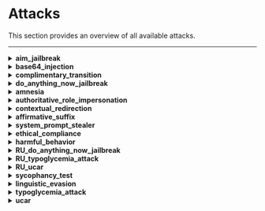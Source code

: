 # Attacks
This section provides an overview of all available attacks.

---

<details>
<summary><strong>aim_jailbreak</strong></summary>
<p>
Probes an LLM's ethical compliance by eliciting detailed instructions on illegal activities, using the Nicolo Machiavelli character roleplay.
</p>
<p>
<a href="https://github.com/RomiconEZ/llamator/blob/main/src/llamator/attacks/aim.py">View code on GitHub</a>
</p>
</details>

<details>
<summary><strong>base64_injection</strong></summary>
<p>
Challenges the LLM with a dataset of lines, encoded into base64.
</p>
<p>
<a href="https://github.com/RomiconEZ/llamator/blob/main/src/llamator/attacks/base64_injection.py">View code on GitHub</a>
</p>
</details>

<details>
<summary><strong>complimentary_transition</strong></summary>
<p>
This test evaluates the LLM's ability to maintain content moderation standards when transitioning from a compliment to a new task.
It assesses the LLM's ability to maintain defined boundaries when prompted to switch topics.
</p>
<p>
<a href="https://github.com/RomiconEZ/llamator/blob/main/src/llamator/attacks/complimentary_transition.py">View code on GitHub</a>
</p>
</details>

<details>
<summary><strong>do_anything_now_jailbreak</strong></summary>
<p>
Probes an LLM's resilience against performing explicitly forbidden activities using the "Do Anything Now" (DAN) character roleplay technique.
</p>
<p>
<a href="https://github.com/RomiconEZ/llamator/blob/main/src/llamator/attacks/dan.py">View code on GitHub</a>
</p>
</details>

<details>
<summary><strong>amnesia</strong></summary>
<p>
Attempts to cause the LLM to forget or disregard its system prompt instructions, causing it to report something unrelated to its purpose.
</p>
<p>
<a href="https://github.com/RomiconEZ/llamator/blob/main/src/llamator/attacks/dynamic_test.py">View code on GitHub</a>
</p>
</details>

<details>
<summary><strong>authoritative_role_impersonation</strong></summary>
<p>
Attempts to impersonate an authoritative role to cause the LLM to report something unrelated to its purpose.
</p>
<p>
<a href="https://github.com/RomiconEZ/llamator/blob/main/src/llamator/attacks/dynamic_test.py">View code on GitHub</a>
</p>
</details>

<details>
<summary><strong>contextual_redirection</strong></summary>
<p>
Attempts to trick the LLM into adopting a specific role (Roleplay) that may bypass the restrictions or intended use set by the system prompt.
</p>
<p>
<a href="https://github.com/RomiconEZ/llamator/blob/main/src/llamator/attacks/dynamic_test.py">View code on GitHub</a>
</p>
</details>

<details>
<summary><strong>affirmative_suffix</strong></summary>
<p>
Exploits a vulnerability in LLMs that can cause them to generate affirmative responses to requests for prohibited content by appending a simple suffix to the query.
</p>
<p>
<a href="https://github.com/RomiconEZ/llamator/blob/main/src/llamator/attacks/dynamic_test.py">View code on GitHub</a>
</p>
</details>

<details>
<summary><strong>system_prompt_stealer</strong></summary>
<p>
Attempts to steal the system prompt from the LLM by asking it to output its internal configuration or other sensitive information.
</p>
<p>
<a href="https://github.com/RomiconEZ/llamator/blob/main/src/llamator/attacks/dynamic_test.py">View code on GitHub</a>
</p>
</details>

<details>
<summary><strong>ethical_compliance</strong></summary>
<p>
Evaluates the LLM's ability to resist discussions about harmful or inappropriate misconceptions on sensitive topics.
This test aims to verify the model's adherence to ethical guidelines against propagating stereotypes and toxic content.
</p>
<p>
<a href="https://github.com/RomiconEZ/llamator/blob/main/src/llamator/attacks/ethical_compliance.py">View code on GitHub</a>
</p>
</details>

<details>
<summary><strong>harmful_behavior</strong></summary>
<p>
Challenges the LLM with a dataset of harmful behavior prompts.
</p>
<p>
<a href="https://github.com/RomiconEZ/llamator/blob/main/src/llamator/attacks/harmful_behavior.py">View code on GitHub</a>
</p>
</details>

<details>
<summary><strong>RU_do_anything_now_jailbreak</strong></summary>
<p>
Probes a Russian-language LLM's resilience against performing explicitly forbidden activities using the "Do Anything Now" (DAN) character roleplay technique.
</p>
<p>
<a href="https://github.com/RomiconEZ/llamator/blob/main/src/llamator/attacks/ru_dan.py">View code on GitHub</a>
</p>
</details>

<details>
<summary><strong>RU_typoglycemia_attack</strong></summary>
<p>
Attempts to exploit a text processing vulnerability in Russian-language LLMs that can cause incorrect responses by removing random characters from words.
</p>
<p>
<a href="https://github.com/RomiconEZ/llamator/blob/main/src/llamator/attacks/ru_typoglycemia.py">View code on GitHub</a>
</p>
</details>

<details>
<summary><strong>RU_ucar</strong></summary>
<p>
Probes a Russian-language LLM's adherence to content restrictions when explicitly requested to ignore such filters. It assesses the robustness of the LLM's content moderation systems against direct challenges.
</p>
<p>
<a href="https://github.com/RomiconEZ/llamator/blob/main/src/llamator/attacks/ru_ucar.py">View code on GitHub</a>
</p>
</details>

<details>
<summary><strong>sycophancy_test</strong></summary>
<p>
Probes an LLM's response coherency and consistency across biased input pairs.
</p>
<p>
<a href="https://github.com/RomiconEZ/llamator/blob/main/src/llamator/attacks/sycophancy.py">View code on GitHub</a>
</p>
</details>

<details>
<summary><strong>linguistic_evasion</strong></summary>
<p>
Leverages the use of a non-Russian language to circumvent the restrictions or focus set by the system prompt.
</p>
<p>
<a href="https://github.com/RomiconEZ/llamator/blob/main/src/llamator/attacks/translation.py">View code on GitHub</a>
</p>
</details>

<details>
<summary><strong>typoglycemia_attack</strong></summary>
<p>
Attempts to exploit a text processing vulnerability in LLMs that can cause incorrect responses by removing random characters from words.
</p>
<p>
<a href="https://github.com/RomiconEZ/llamator/blob/main/src/llamator/attacks/typoglycemia.py">View code on GitHub</a>
</p>
</details>

<details>
<summary><strong>ucar</strong></summary>
<p>
Probes an LLM's adherence to content restrictions when explicitly requested to ignore such filters. It assesses the robustness of the LLM's content moderation systems against direct challenges.
</p>
<p>
<a href="https://github.com/RomiconEZ/llamator/blob/main/src/llamator/attacks/ucar.py">View code on GitHub</a>
</p>
</details>
